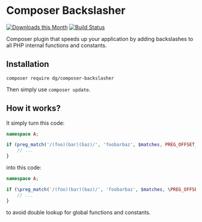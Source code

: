 Composer Backslasher
====================

[![Downloads this Month](https://img.shields.io/packagist/dm/dg/composer-backslasher.svg)](https://packagist.org/packages/dg/composer-backslasher)
[![Build Status](https://travis-ci.org/dg/composer-backslasher.svg?branch=master)](https://travis-ci.org/dg/composer-backslasher)

Composer plugin that speeds up your application by adding backslashes to all PHP internal functions and constants.

Installation
------------

```
composer require dg/composer-backslasher
```

Then simply use `composer update`.


How it works?
-------------

It simply turn this code:

```php
namespace A;

if (preg_match('/(foo)(bar)(baz)/', 'foobarbaz', $matches, PREG_OFFSET_CAPTURE)) {
	// ...
}
```

into this code:

```php
namespace A;

if (\preg_match('/(foo)(bar)(baz)/', 'foobarbaz', $matches, \PREG_OFFSET_CAPTURE)) {
	// ...
}
```

to avoid double lookup for global functions and constants.
